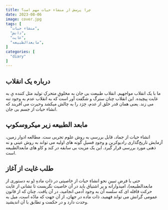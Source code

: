 ```yaml
---
title: چرا پرسش از منشاء حیات مهم است؟
date: 2023-08-06
image: cover.jpg
tags: [
  "منشاء حیات",
  "دانش",
  "غایت",
  "مابعدالطبیعه",
]
categories: [
  "diary"
]
---
```


## درباره یک انقلاب
 ما با یک انقلاب مواجهیم. انقلاب طبیعت بی جان به مخلوقِ متحرکِ تولید مثل کننده یِ به غایت پیچیده. این انقلاب چنان سترگ و شگفت آور است که به انقلاب عدم به وجود تنه می زند. یعنی همان قدر خلق از عدم، خِرَد را به چالش میکشد وحیرت می آفریند که انشاء حیات از جسم بی جان.
 
 ## مابعد الطبیعه زیر میکروسکوپ
انشاء حیات از جماد، قابل بررسی به روش علوم تجربی ست. مطالعه ادوار زمین، آزمایش تاریخ‌گذاری رادیوکربن و وجودِ فسیلِ گونه های اولیه می تواند به روش عینی و نه ذهنی مورد بررسی قرار گیرد. این یک مزیت بی سابقه در کند و کاو های مابعدالطبیعه است.

## طلب غایت از آغاز
حتی با فرضِ تبیینِ نحوِ انشاءِ حیات از خاصیتی در ذاتِ مادهِ (و نه دستوری از مابعدالطبیعه)، امیدوارانه و پر اشتیاق باید در آن خاصیت نگریست تا نشانی از غایت حرکت قافله ای که سلسه آن به وجود آدمی انجامید، در آن یافت.
چنان که از قانون عمومی گرانش می تواند فهمید، ذات ماده در جهان، از آن جهت که مادّه است، میل به وحدت دارد و در حکمت و تطابق با آن اندیشید.
